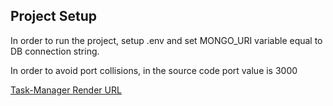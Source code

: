 ## Project Setup

In order to run the project, setup .env and set MONGO_URI variable equal to DB connection string.

In order to avoid port collisions, in the source code port value is 3000


[Task-Manager Render URL](https://task-manager-sgl2.onrender.com)
